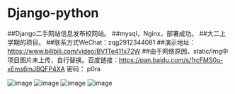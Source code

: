 # Django-python
##Django二手网站信息发布校网站。
##mysql，Nginx，部署成功。
##大二上学期的项目。
##联系方式WeChat：zqg2912344081
##演示地址：https://www.bilibili.com/video/BV1Te411x72W
##由于网络原因，static/img中项目图片未上传，自行替换。百度链接：https://pan.baidu.com/s/1rcFMS0u-xEms6mJBQFP4XA  密码： p0ra


![image](https://github.com/yuelishaonian/Django/blob/master/pre_veiw/1.png)
![image](https://github.com/yuelishaonian/Django/blob/master/pre_veiw/2.png)
![image](https://github.com/yuelishaonian/Django/blob/master/pre_veiw/3.png)
![image](https://github.com/yuelishaonian/Django/blob/master/pre_veiw/4.png)
